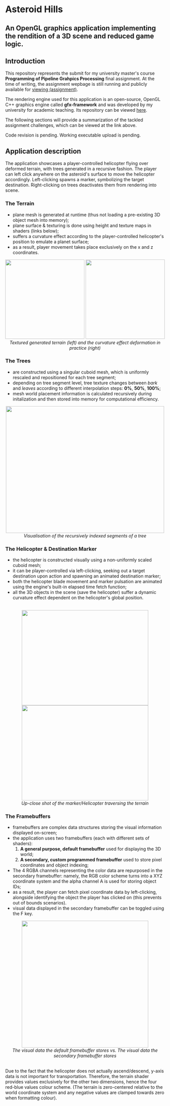 # Asteroid Hills
## An OpenGL graphics application implementing the rendition of a 3D scene and reduced game logic.

## Introduction

This repository represents the submit for my university master's course **Programming of Pipeline Grahpics Processing** final assignment. At the time of writing, the assignment wepbage is still running and publicly available for <a href = "https://ocw.cs.pub.ro/courses/ppbg/tema/2024" target = "_blank"> viewing (assignment)</a>.

The rendering engine used for this application is an open-source, OpenGL C++ graphics engine called **gfx-framework** and was developed by my university for academic teaching. Its repository can be viewed <a href = "https://github.com/UPB-Graphics/gfx-framework" target = "_blank"> here</a>.

The following sections will provide a summarization of the tackled assignment challenges, which can be viewed at the link above.

Code revision is pending.
Working executable upload is pending.

## Application description

The application showcases a player-controlled helicopter flying over deformed terrain, with trees generated in a recursive fashion. The player can left click anywhere on the asteroid's surface to move the helicopter accordingly. Left-clicking spawns a marker, symbolizing the target destination. Right-clicking on trees deactivates them from rendering into scene.

### The Terrain
- plane mesh is generated at runtime (thus not loading a pre-existing 3D object mesh into memory);
- plane surface & texturing is done using height and texture maps in shaders (links below);
- suffers a curvature effect according to the player-controlled helicopter's position to emulate a planet surface;
- as a result, player movement takes place exclusively on the x and z coordinates.
<p align="center">
  <img src="https://github.com/user-attachments/assets/b4846196-6954-4186-8d04-aa4c2ca9d744" width="250"/>
  <img src="https://github.com/user-attachments/assets/e60e1daf-353f-40ea-9014-383b1947d52f" width="250"/><br>
  <i>Textured generated terrain (left) and the curvature effect deformation in practice (right)</i>
</p>

### The Trees
- are constructed using a singular cuboid mesh, which is uniformly rescaled and repositioned for each tree segment;
- depending on tree segment level, tree texture changes between *bark* and *leaves* according to different interpolation steps: **0%**, **50%**, **100%**;
- mesh world placement information is calculated recursively during initalization and then stored into memory for computational efficiency.
<p align="center">
  <img src="https://github.com/user-attachments/assets/939d6601-62a4-4e12-840a-f5acdd2d7345" width="500" height = "400"/><br>
  <i>Visualisation of the recursively indexed segments of a tree</i>
</p>

### The Helicopter & Destination Marker
- the helicopter is constructed visually using a non-uniformly scaled cuboid mesh;
- it can be player-controlled via left-clicking, seeking out a target destination upon action and spawning an animated destination marker;
- both the helicopter blade movement and marker pulsation are animated using the engine's built-in elapsed time fetch function;
- all the 3D objects in the scene (save the helicopter) suffer a dynamic curvature effect dependent on the helicopter's global position.
<p align="center">
  <br>
  <img src="https://github.com/user-attachments/assets/88c0e231-926e-4447-8390-207bf3507370" width = "400" height = "300"/>
  <img src="https://github.com/user-attachments/assets/6ddfad45-e01b-4aa2-b898-35031d34326c" width ="400" height = "300"/><br>
  <i>Up-close shot of the marker/Helicopter traversing the terrain</i>
</p>

### The Framebuffers
- framebuffers are complex data structures storing the visual information displayed on-screen;
- the application uses two framebuffers (each with different sets of shaders):
    1. **A general purpose, default framebuffer** used for displaying the 3D world;
    2. **A secondary, custom programmed framebuffer** used to store pixel coordinates and object indexing;
- The 4 RGBA channels representing the color data are repurposed in the secondary framebuffer: namely, the RGB color scheme turns into a XYZ coordinate system and the alpha channel A is used for storing object IDs;
- as a result, the player can fetch pixel coordinate data by left-clicking, alongside identifying the object the player has clicked on (this prevents out of bounds scenarios).
- visual data displayed in the secondary framebuffer can be toggled using the F key.
<p align="center">
   <img src="https://github.com/user-attachments/assets/fb8c507a-a483-4d57-9867-1b1682f3a9d7" height = "400"/><br>
  <i>The visual data the default framebuffer stores vs. The visual data the secondary framebuffer stores </i>
</p><br>
Due to the fact that the helicopter does not actually ascend/descend, y-axis data is not important for transportation. Therefore, the terrain shader provides values exclusively for the other two dimensions, hence the four red-blue values colour scheme. (The terrain is zero-centered relative to the world coordinate system and any negative values are clamped towards zero when formatting colour).

